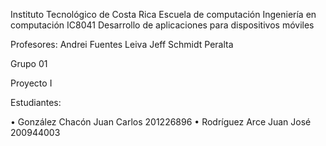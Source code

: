 Instituto Tecnológico de Costa Rica
Escuela de computación
Ingeniería en computación
IC8041 Desarrollo de aplicaciones para dispositivos móviles

Profesores:
Andrei Fuentes Leiva
Jeff Schmidt Peralta

Grupo 01

Proyecto I

Estudiantes: 

•	González Chacón Juan Carlos 			201226896
•	Rodríguez Arce  Juan José				  200944003





